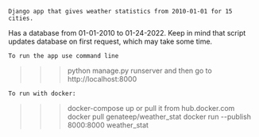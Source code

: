     Django app that gives weather statistics from 2010-01-01 for 15 cities.
Has a database from 01-01-2010 to 01-24-2022.
Keep in mind that script updates database on first request, which may take some time.

    To run the app use command line
>>> python manage.py runserver
and then go to http://localhost:8000

    To run with docker:
>>> docker-compose up
or pull it from hub.docker.com
>>> docker pull genateep/weather_stat
>>> docker run --publish 8000:8000 weather_stat
